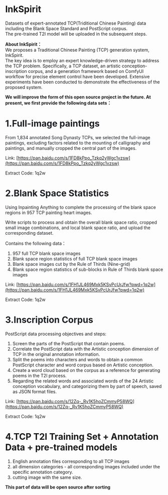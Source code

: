 # InkSpirit
Datasets of expert-annotated  TCP(Triditional Chinese Painting) data including the Blank Space Standard and PostScript corpus.  
The pre-trained T2I model will be uploaded in the subsequent steps.  
  

**About InkSpirit：**  
We proposes a Traditional Chinese Painting (TCP) generation system, InkSpirit.   
The key idea is to employ an expert knowledge-driven strategy to address the TCP problem. Specifically, a TCP dataset, an artistic conception-inscription corpus, and a generation framework based on ComfyUI workflow for precise element control have been developed. Extensive experiments have been conducted to demonstrate the effectiveness of the proposed system.

**We will improve the form of this open source project in the future. At present, we first provide the following data sets：**

# <font style="color:rgb(28, 31, 35);">1.Full-image paintings</font>
<font style="color:rgb(28, 31, 35);">From 1,834 annotated Song Dynasty TCPs, we selected the full-image paintings, excluding factors related to the mounting of calligraphy and paintings, and manually cropped the central part of the images.</font>

<font style="color:rgb(28, 31, 35);">Link: </font>[https://pan.baidu.com/s/1FD8kPpo_Tzkq2yWgc1vzsw](https://pan.baidu.com/s/1FD8kPpo_Tzkq2yWgc1vzsw)<font style="color:rgb(28, 31, 35);"> </font>

<font style="color:rgb(28, 31, 35);">Extract Code: 1q2w</font>

<font style="color:rgb(28, 31, 35);"></font>

# <font style="color:rgb(28, 31, 35);">2.Blank Space Statistics  </font>
<font style="color:rgb(28, 31, 35);">Using Inpainting Anything to complete the processing of the blank space regions in 957 TCP painting heart images.</font>

<font style="color:rgb(28, 31, 35);"> Write scripts to process and obtain the overall blank space ratio, cropped small image combinations, and local blank space ratio, and upload the corresponding dataset.</font>

<font style="color:rgb(28, 31, 35);">Contains the following data：</font>

1. <font style="color:rgb(28, 31, 35);">957 full TCP blank space images</font>
2. <font style="color:rgb(28, 31, 35);">Blank space region statistics of full TCP blank space images</font>
3. <font style="color:rgb(28, 31, 35);">Blank space images cut by the Rule of Thirds (Nine-grid)</font>
4. <font style="color:rgb(28, 31, 35);">Blank space region statistics of sub-blocks in Rule of Thirds blank space images</font>

<font style="color:rgb(28, 31, 35);">Link: </font>[https://pan.baidu.com/s/1FH1JL469Mxk5KSvPcUrJfw?pwd=1q2w](https://pan.baidu.com/s/1FH1JL469Mxk5KSvPcUrJfw?pwd=1q2w)<font style="color:rgb(28, 31, 35);"> </font>

<font style="color:rgb(28, 31, 35);">Extract Code: 1q2w</font>

<font style="color:rgb(28, 31, 35);"></font>

# <font style="color:rgb(28, 31, 35);"> 3.Inscription Corpus  </font>
PostScript data processing objectives and steps:

1. Screen the parts of the PostScript that contain poems.
2. Correlate the PostScript data with the Artistic conception dimension of TCP in the original annotation information.
3. Split the poems into characters and words to obtain a common PostScript character and word corpus based on Artistic conception.
4. Create a word cloud based on the corpus as a reference for generating poems in the T2I process.
5. Regarding the related words and associated words of the 24 Artistic conception vocabulary, and categorizing them by part of speech, saved as JSON format files.



Link: [https://pan.baidu.com/s/12Zq-_Rv1K5hoZCmmyP58WQ](https://pan.baidu.com/s/12Zq-_Rv1K5hoZCmmyP58WQ) 

<font style="color:rgb(28, 31, 35);">Extract Code: 1q2w</font>

<font style="color:rgb(28, 31, 35);"></font>

# 4.TCP T2I Training Set + Annotation Data + pre-trained models
1. English annotation files corresponding to all TCP images
2. all dimension categories - all corresponding images included under the specific annotation category.
3. cutting image with the same size.



**This part of data will be open source after sorting**

